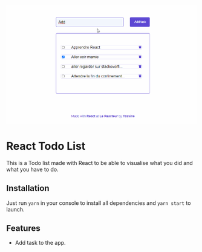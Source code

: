![](Todolist.gif)

# React Todo List

This is a Todo list made with React to be able to visualise what you did and what you have to do.

## Installation

Just run `yarn` in your console to install all dependencies and `yarn start` to launch.

## Features

- Add task to the app.
